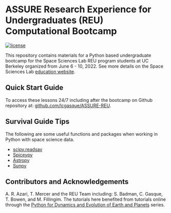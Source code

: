 # ASSURE Research Experience for Undergraduates (REU) Computational Bootcamp 

[![license](https://img.shields.io/badge/license-CC%20BY%204.0-blueviolet.svg)](/LICENSE)

This repository contains materials for a Python based undergraduate bootcamp for the Space Sciences Lab REU program students at UC Berkeley organized from June 6 - 10, 2022. See more details on the Space Sciences Lab [education website](https://multiverse.ssl.berkeley.edu/ASSURE).

## Quick Start Guide

To access these lessons 24/7 including after the bootcamp on Github repository at: [github.com/lcgasque/ASSURE-REU](https://github.com/lcgasque/ASSURE-REU).  

## Survival Guide Tips

The following are some useful functions and packages when working in Python with space science data.
- [scipy.readsav](https://docs.scipy.org/doc/scipy/reference/generated/scipy.io.readsav.html)
- [Spiceypy](https://spiceypy.readthedocs.io/en/main/)
- [Astropy](https://www.astropy.org/)
- [Sunpy](https://sunpy.org/)


## Contributors and Acknowledgements

A. R. Azari, T. Mercer and the REU Team including: S. Badman, C. Gasque, T. Bowen, and M. Fillingim. The tutorials here benefited from tutorials online through the [Python for Dynamics and Evolution of Earth and Planets](https://nordicesmhub.github.io/deep_python/) series.
